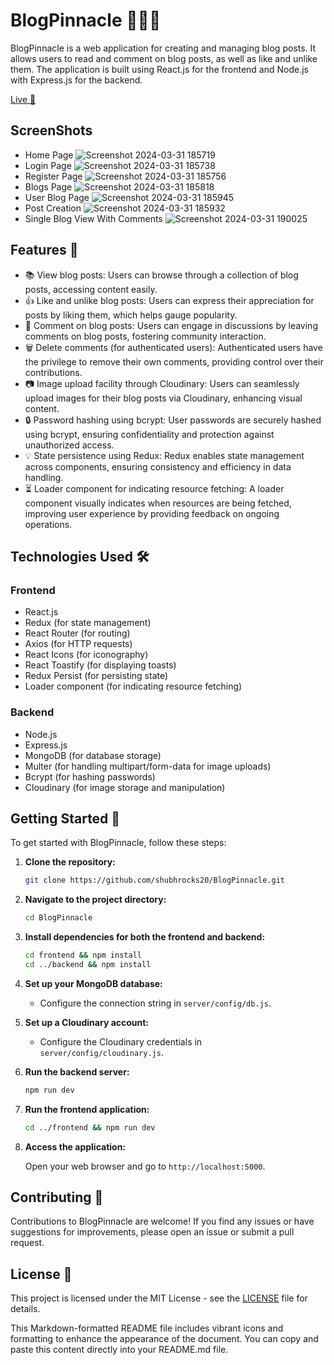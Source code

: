 # BlogPinnacle 👨🏻‍💻

BlogPinnacle is a web application for creating and managing blog posts. It allows users to read and comment on blog posts, as well as like and unlike them. The application is built using React.js for the frontend and Node.js with Express.js for the backend.

[Live 🔗](https://blogpinnacle.netlify.app/)
## ScreenShots
- Home Page
  ![Screenshot 2024-03-31 185719](https://github.com/shubhrocks20/BlogPinnacle/assets/94545975/e6e25606-ed5f-499a-8995-ca550206daba)
- Login Page
  ![Screenshot 2024-03-31 185738](https://github.com/shubhrocks20/BlogPinnacle/assets/94545975/432d0895-f05c-48f3-8204-9dfffe54f4a0)
- Register Page
  ![Screenshot 2024-03-31 185756](https://github.com/shubhrocks20/BlogPinnacle/assets/94545975/8cc5abc3-5188-480c-bdcd-c93b6d5f3061)
- Blogs Page
  ![Screenshot 2024-03-31 185818](https://github.com/shubhrocks20/BlogPinnacle/assets/94545975/32c30f4a-e4a7-49f9-8ddb-40f7a6e7ff41)
- User Blog Page
  ![Screenshot 2024-03-31 185945](https://github.com/shubhrocks20/BlogPinnacle/assets/94545975/f299740a-5ee8-4b31-8191-cbace9565638)
- Post Creation
  ![Screenshot 2024-03-31 185932](https://github.com/shubhrocks20/BlogPinnacle/assets/94545975/266da535-56cd-4239-adc5-b14c539c467a)
- Single Blog View With Comments
  ![Screenshot 2024-03-31 190025](https://github.com/shubhrocks20/BlogPinnacle/assets/94545975/be680f67-d317-4263-9269-ca5f19dc5e56)

## Features 🌟

- 📚 View blog posts: Users can browse through a collection of blog posts, accessing content easily.
- 👍 Like and unlike blog posts: Users can express their appreciation for posts by liking them, which helps gauge popularity.
- 💬 Comment on blog posts: Users can engage in discussions by leaving comments on blog posts, fostering community interaction.
- 🗑️ Delete comments (for authenticated users): Authenticated users have the privilege to remove their own comments, providing control over their contributions.
- 📷 Image upload facility through Cloudinary: Users can seamlessly upload images for their blog posts via Cloudinary, enhancing visual content.
- 🔒 Password hashing using bcrypt: User passwords are securely hashed using bcrypt, ensuring confidentiality and protection against unauthorized access.
- 💡 State persistence using Redux: Redux enables state management across components, ensuring consistency and efficiency in data handling.
- ⏳ Loader component for indicating resource fetching: A loader component visually indicates when resources are being fetched, improving user experience by providing feedback on ongoing operations.

## Technologies Used 🛠️

### Frontend

- React.js
- Redux (for state management)
- React Router (for routing)
- Axios (for HTTP requests)
- React Icons (for iconography)
- React Toastify (for displaying toasts)
- Redux Persist (for persisting state)
- Loader component (for indicating resource fetching)

### Backend

- Node.js
- Express.js
- MongoDB (for database storage)
- Multer (for handling multipart/form-data for image uploads)
- Bcrypt (for hashing passwords)
- Cloudinary (for image storage and manipulation)

## Getting Started 🚀

To get started with BlogPinnacle, follow these steps:

1. **Clone the repository:**

   ```bash
   git clone https://github.com/shubhrocks20/BlogPinnacle.git
   ```

2. **Navigate to the project directory:**

   ```bash
   cd BlogPinnacle
   ```

3. **Install dependencies for both the frontend and backend:**

   ```bash
   cd frontend && npm install
   cd ../backend && npm install
   ```

4. **Set up your MongoDB database:**

   - Configure the connection string in `server/config/db.js`.

5. **Set up a Cloudinary account:**

   - Configure the Cloudinary credentials in `server/config/cloudinary.js`.

6. **Run the backend server:**

   ```bash
   npm run dev
   ```

7. **Run the frontend application:**

   ```bash
   cd ../frontend && npm run dev
   ```

8. **Access the application:**

   Open your web browser and go to `http://localhost:5000`.

## Contributing 🤝

Contributions to BlogPinnacle are welcome! If you find any issues or have suggestions for improvements, please open an issue or submit a pull request.

## License 📝

This project is licensed under the MIT License - see the [LICENSE](LICENSE) file for details.

This Markdown-formatted README file includes vibrant icons and formatting to enhance the appearance of the document. You can copy and paste this content directly into your README.md file.
